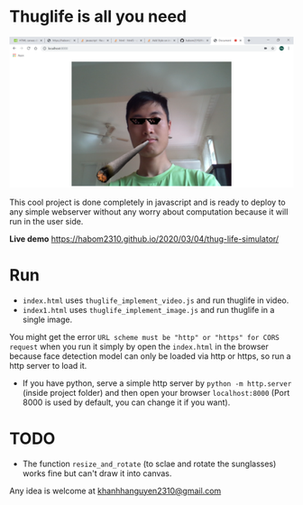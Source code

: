 # Thuglife is all you need

![alt text](https://github.com/habom2310/thuglife-meme-realtime-javascript-canvas/blob/master/result.PNG)

This cool project is done completely in javascript and is ready to deploy to any simple webserver without any worry about computation because it will run in the user side.

<b>Live demo</b> https://habom2310.github.io/2020/03/04/thug-life-simulator/

# Run

- `index.html` uses `thuglife_implement_video.js` and run thuglife in video.
- `index1.html` uses `thuglife_implement_image.js` and run thuglife in a single image.

You might get the error `URL scheme must be "http" or "https" for CORS request` when you run it simply by open the `index.html` in the browser because face detection model can only be loaded via http or https, so run a http server to load it.

- If you have python, serve a simple http server by `python -m http.server` (inside project folder) and then open your browser `localhost:8000` (Port 8000 is used by default, you can change it if you want).

# TODO
- The function `resize_and_rotate` (to sclae and rotate the sunglasses) works fine but can't draw it into canvas.


Any idea is welcome at khanhhanguyen2310@gmail.com